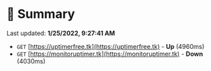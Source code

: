 # 📖 Summary
Last updated: **1/25/2022, 9:27:41 AM**

- `GET` [https://uptimerfree.tk](https://uptimerfree.tk) - **Up** (4960ms)
- `GET` [https://monitoruptimer.tk](https://monitoruptimer.tk) - **Down** (4030ms)

